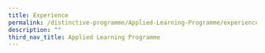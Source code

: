 ```yaml
---
title: Experience
permalink: /distinctive-programme/Applied-Learning-Programme/experience/
description: ""
third_nav_title: Applied Learning Programme
---
```

